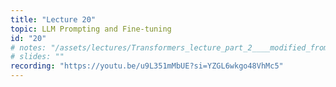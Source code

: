 ```yaml
---
title: "Lecture 20"
topic: LLM Prompting and Fine-tuning
id: "20"
# notes: "/assets/lectures/Transformers_lecture_part_2____modified_from_UCLA_lecture_9.pdf"
# slides: ""
recording: "https://youtu.be/u9L351mMbUE?si=YZGL6wkgo48VhMc5"
---
```

